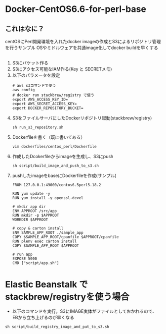# Docker-CentOS6.6-for-perl-base
## これはなに？
centOSにPerl開発環境を入れたdocker imageの作成とS3によるリポジトリ管理を行うサンプル
OSやミドルウェアを共通image化してdocker buildを早くする

##  
1. S3にバケット作る
2. S3にアクセス可能なIAM作る(Key と SECRETメモ)
3. 以下のパラメータを設定
    ```
    # aws s3コマンドで使う
    aws config 
    # docker run stackbrew/registry で使う
    export AWS_ACCESS_KEY_ID=
    export AWS_SECRET_ACCESS_KEY=
    export DOCKER_REPOSITORY_BUCKET=
    ```
4. S3をファイルサーバにしたDockerリポジトリ起動(stackbrew/registry)
    ```
    sh run_s3_repository.sh
    ```
5. Dockerfileを書く（既に書いてある）
    ```
    vim dockerfiles/centos_perl/Dockerfile 
    ```
6. 作成したDcokerfileからimageを生成し、S3にpush
    ```
    sh script/build_image_and_push_to_s3.sh
    ```
7. pushしたimageをbaseにDockerfileを作成(サンプル)
    ```
    FROM 127.0.0.1:49000/centos6.5perl5.18.2
    
    RUN yum update -y
    RUN yum install -y openssl-devel
    
    # mkdir app dir
    ENV APPROOT /src/app
    RUN mkdir -p $APPROOT
    WORKDIR $APPROOT
    
    # copy & carton install
    ENV SAMPLE_APP_ROOT ./sample_app
    COPY $SAMPLE_APP_ROOT/cpanfile $APPROOT/cpanfile
    RUN plenv exec carton install
    COPY $SAMPLE_APP_ROOT $APPROOT
    
    # run app
    EXPOSE 5000
    CMD ["script/app.sh"]
    ```

# Elastic Beanstalk でstackbrew/registryを使う場合
* 以下のコマンドを実行。S3にIMAGE実体がファイルとしておかれるので、EBから立ち上げるのが早くなる
```
sh script/build_registry_image_and_put_to_s3.sh 
```
